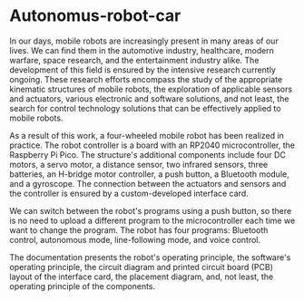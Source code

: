 # Autonomus-robot-car

In our days, mobile robots are increasingly present in many areas of our lives. We can find them in the automotive industry, healthcare, modern warfare, space research, and the entertainment industry alike. The development of this field is ensured by the intensive research currently ongoing. These research efforts encompass the study of the appropriate kinematic structures of mobile robots, the exploration of applicable sensors and actuators, various electronic and software solutions, and not least, the search for control technology solutions that can be effectively applied to mobile robots.

As a result of this work, a four-wheeled mobile robot has been realized in practice. The robot controller is a board with an RP2040 microcontroller, the Raspberry Pi Pico. The structure's additional components include four DC motors, a servo motor, a distance sensor, two infrared sensors, three batteries, an H-bridge motor controller, a push button, a Bluetooth module, and a gyroscope. The connection between the actuators and sensors and the controller is ensured by a custom-developed interface card.

We can switch between the robot's programs using a push button, so there is no need to upload a different program to the microcontroller each time we want to change the program. The robot has four programs: Bluetooth control, autonomous mode, line-following mode, and voice control.

The documentation presents the robot's operating principle, the software's operating principle, the circuit diagram and printed circuit board (PCB) layout of the interface card, the placement diagram, and, not least, the operating principle of the components.
